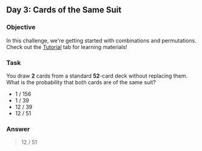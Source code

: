 [comment]: <> (Written: 06-Apr-2020)

## Day 3: Cards of the Same Suit
### Objective
In this challenge, we're getting started with combinations and permutations. 
Check out the [Tutorial](https://www.hackerrank.com/challenges/s10-mcq-5/tutorial) tab for learning materials!

### Task
You draw **2** cards from a standard **52**-card deck without replacing them. What is the probability that both cards are of the same suit?
* 1 / 156
* 1 / 39
* 12 / 39
* 12 / 51

### Answer
> 12 / 51

